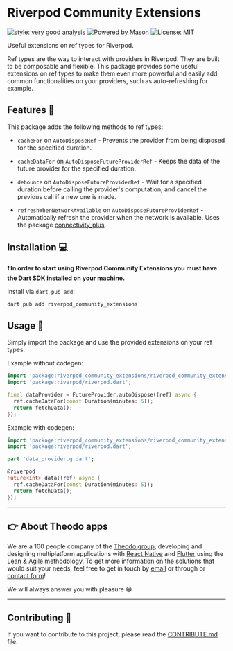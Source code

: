 # Riverpod Community Extensions

[![style: very good analysis][very_good_analysis_badge]][very_good_analysis_link]
[![Powered by Mason](https://img.shields.io/endpoint?url=https%3A%2F%2Ftinyurl.com%2Fmason-badge)](https://github.com/felangel/mason)
[![License: MIT][license_badge]][license_link]

Useful extensions on ref types for Riverpod.

Ref types are the way to interact with providers in Riverpod. They are built to be composable and flexible. This package provides some useful extensions on ref types to make them even more powerful and easily add common functionalities on your providers, such as auto-refreshing for example.

## Features 🚀

This package adds the following methods to ref types:

- `cacheFor` on `AutoDisposeRef` - Prevents the provider from being disposed for the specified duration.

- `cacheDataFor` on `AutoDisposeFutureProviderRef` - Keeps the data of the future provider for the specified duration.

- `debounce` on `AutoDisposeFutureProviderRef` - Wait for a specified duration before calling the provider's computation, and cancel the previous call if a new one is made.

- `refreshWhenNetworkAvailable` on `AutoDisposeFutureProviderRef` - Automatically refresh the provider when the network is available. Uses the package [connectivity_plus](https://pub.dev/packages/connectivity_plus).

## Installation 💻

**❗ In order to start using Riverpod Community Extensions you must have the [Dart SDK][dart_install_link] installed on your machine.**

Install via `dart pub add`:

```sh
dart pub add riverpod_community_extensions
```

## Usage 🎨

Simply import the package and use the provided extensions on your ref types.

Example without codegen:

```dart
import 'package:riverpod_community_extensions/riverpod_community_extensions.dart';
import 'package:riverpod/riverpod.dart';

final dataProvider = FutureProvider.autoDispose((ref) async {
  ref.cacheDataFor(const Duration(minutes: 5));
  return fetchData();
});

```

Example with codegen:

```dart
import 'package:riverpod_community_extensions/riverpod_community_extensions.dart';
import 'package:riverpod/riverpod.dart';

part 'data_provider.g.dart';

@riverpod
Future<int> data((ref) async {
  ref.cacheDataFor(const Duration(minutes: 5));
  return fetchData();
});

```

---

## 👉 About Theodo apps

We are a 100 people company of the [Theodo group](https://www.theodo.fr/), developing and designing multiplatform applications with [React Native](https://www.bam.tech/expertise/react-native) and [Flutter](https://www.bam.tech/expertise/flutter) using the Lean & Agile methodology. To get more information on the solutions that would suit your needs, feel free to get in touch by [email](mailto:contact@bam.tech) or through or [contact form](https://www.bam.tech/contact)!

We will always answer you with pleasure 😁

---

## Contributing 🤝

If you want to contribute to this project, please read the [CONTRIBUTE.md](CONTRIBUTE.md) file.

[dart_install_link]: https://dart.dev/get-dart
[github_actions_link]: https://docs.github.com/en/actions/learn-github-actions
[license_badge]: https://img.shields.io/badge/license-MIT-blue.svg
[license_link]: https://opensource.org/licenses/MIT
[logo_black]: https://raw.githubusercontent.com/VGVentures/very_good_brand/main/styles/README/vgv_logo_black.png#gh-light-mode-only
[logo_white]: https://raw.githubusercontent.com/VGVentures/very_good_brand/main/styles/README/vgv_logo_white.png#gh-dark-mode-only
[mason_link]: https://github.com/felangel/mason
[very_good_analysis_badge]: https://img.shields.io/badge/style-very_good_analysis-B22C89.svg
[very_good_analysis_link]: https://pub.dev/packages/very_good_analysis
[very_good_coverage_link]: https://github.com/marketplace/actions/very-good-coverage
[very_good_ventures_link]: https://verygood.ventures
[very_good_ventures_link_light]: https://verygood.ventures#gh-light-mode-only
[very_good_ventures_link_dark]: https://verygood.ventures#gh-dark-mode-only
[very_good_workflows_link]: https://github.com/VeryGoodOpenSource/very_good_workflows
